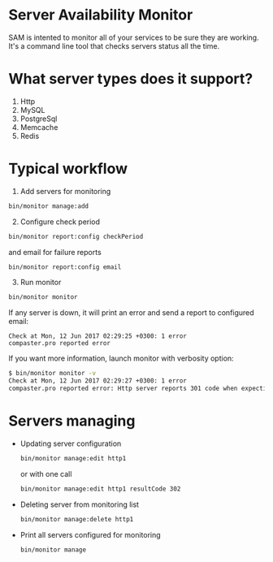 # Server Availability Monitor
SAM is intented to monitor all of your services to be sure they are working. It's a command line tool that checks servers status all the time.

# What server types does it support?

1. Http
2. MySQL
3. PostgreSql
4. Memcache
5. Redis

# Typical workflow

1. Add servers for monitoring
  ```sh
  bin/monitor manage:add
  ```

2. Configure check period
  ```sh
  bin/monitor report:config checkPeriod
  ```
  and email for failure reports
  ```sh
  bin/monitor report:config email
  ```
  
3. Run monitor
  ```sh
  bin/monitor monitor
  ```
  
If any server is down, it will print an error and send a report to configured email:
```
Check at Mon, 12 Jun 2017 02:29:25 +0300: 1 error
compaster.pro reported error
```

If you want more information, launch monitor with verbosity option:
```sh
$ bin/monitor monitor -v
Check at Mon, 12 Jun 2017 02:29:27 +0300: 1 error
compaster.pro reported error: Http server reports 301 code when expecting 302
```

# Servers managing
- Updating server configuration
  ```sh
  bin/monitor manage:edit http1
  ```
  or with one call
  ```sh
  bin/monitor manage:edit http1 resultCode 302
  ```

- Deleting server from monitoring list
  ```sh
  bin/monitor manage:delete http1
  ```

- Print all servers configured for monitoring
  ```sh
  bin/monitor manage
  ```

